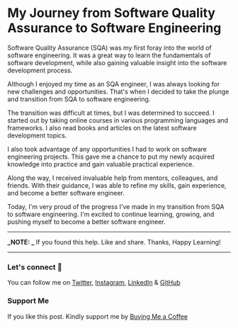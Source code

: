 # My Journey from Software Quality Assurance to Software Engineering

Software Quality Assurance (SQA) was my first foray into the world of software engineering. It was a great way to learn the fundamentals of software development, while also gaining valuable insight into the software development process.

Although I enjoyed my time as an SQA engineer, I was always looking for new challenges and opportunities. That's when I decided to take the plunge and transition from SQA to software engineering.

The transition was difficult at times, but I was determined to succeed. I started out by taking online courses in various programming languages and frameworks. I also read books and articles on the latest software development topics.

I also took advantage of any opportunities I had to work on software engineering projects. This gave me a chance to put my newly acquired knowledge into practice and gain valuable practical experience.

Along the way, I received invaluable help from mentors, colleagues, and friends. With their guidance, I was able to refine my skills, gain experience, and become a better software engineer.

Today, I'm very proud of the progress I've made in my transition from SQA to software engineering. I'm excited to continue learning, growing, and pushing myself to become a better software engineer.

---

**_NOTE: _** If you found this help. Like and share. Thanks, Happy Learning!

---

### Let's connect 💜

You can follow me on [Twitter](https://twitter.com/MrDanishSaleem), [Instagram](https://www.instagram.com/mrdanishsaleem/), [LinkedIn](https://www.linkedin.com/in/mrdanishsaleem/) & [GitHub](https://github.com/mrdanishsaleem/)

### Support Me

If you like this post. Kindly support me by [Buying Me a Coffee](https://www.buymeacoffee.com/mrdanishsaleem)
